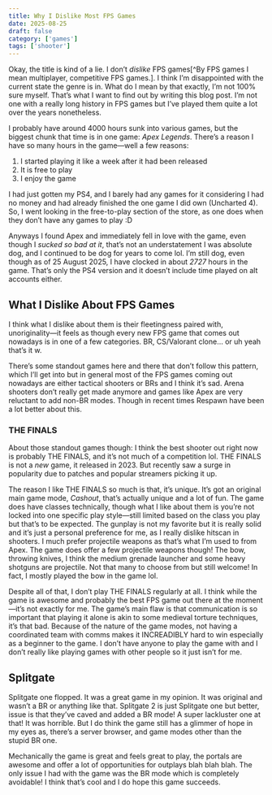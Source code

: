 ```yaml
---
title: Why I Dislike Most FPS Games
date: 2025-08-25
draft: false
category: ['games']
tags: ['shooter']
---
```


Okay, the title is kind of a lie. I don’t *dislike* FPS games[^By FPS games I mean multiplayer, competitive FPS games.]. I think I’m disappointed with the current state the genre is in. What do I mean by that exactly, I’m not 100% sure myself. That’s what I want to find out by writing this blog post. I’m not one with a really long history in FPS games but I’ve played them quite a lot over the years nonetheless.

I probably have around 4000 hours sunk into various games, but the biggest chunk that time is in one game: *Apex Legends*. There’s a reason I have so many hours in the game—well a few reasons:

1. I started playing it like a week after it had been released
2. It is free to play
3. I enjoy the game

I had just gotten my PS4, and I barely had any games for it considering I had no money and had already finished the one game I did own (Uncharted 4). So, I went looking in the free-to-play section of the store, as one does when they don’t have any games to play :D

Anyways I found Apex and immediately fell in love with the game, even though I *sucked so bad at it*, that’s not an understatement I was absolute dog, and I continued to be dog for years to come lol. I’m still dog, even though as of 25 August 2025, I have clocked in about *2727* hours in the game. That’s only the PS4 version and it doesn’t include time played on alt accounts either.

## What I Dislike About FPS Games

I think what I dislike about them is their fleetingness paired with, unoriginality—it feels as though every new FPS game that comes out nowadays is in one of a few categories. BR, CS/Valorant clone… or uh yeah that’s it w.

There’s some standout games here and there that don’t follow this pattern, which I’ll get into but in general most of the FPS games coming out nowadays are either tactical shooters or BRs and I think it’s sad. Arena shooters don’t really get made anymore and games like Apex are very reluctant to add non-BR modes. Though in recent times Respawn have been a lot better about this.

### THE FINALS

About those standout games though: I think the best shooter out right now is probably THE FINALS, and it’s not much of a competition lol. THE FINALS is not a *new* game, it released in 2023. But recently saw a surge in popularity due to patches and popular streamers picking it up. 

The reason I like THE FINALS so much is that, it’s unique. It’s got an original main game mode, *Cashout*, that’s actually unique and a lot of fun. The game does have classes technically, though what I like about them is you’re not locked into one specific play style—still limited based on the class you play but that’s to be expected. The gunplay is not my favorite but it is really solid and it’s just a personal preference for me, as I really dislike hitscan in shooters. I much prefer projectile weapons as that’s what I’m used to from Apex. The game does offer a few projectile weapons though! The bow, throwing knives, I think the medium grenade launcher and some heavy shotguns are projectile. Not that many to choose from but still welcome! In fact, I mostly played the bow in the game lol.

Despite all of that, I don’t play THE FINALS regularly at all. I think while the game is awesome and probably the best FPS game out there at the moment—it’s not exactly for me. The game’s main flaw is that communication is so important that playing it alone is akin to some medieval torture techniques, it’s that bad. Because of the nature of the game modes, not having a coordinated team with comms makes it INCREADIBLY hard to win especially as a beginner to the game. I don’t have anyone to play the game with and I don’t really like playing games with other people so it just isn’t for me.

## Splitgate

Splitgate one flopped. It was a great game in my opinion. It was original and wasn’t a BR or anything like that. Splitgate 2 is just Splitgate one but better, issue is that they’ve caved and added a BR mode! A super lackluster one at that! It was horrible. But I do think the game still has a glimmer of hope in my eyes as, there’s a server browser, and game modes other than the stupid BR one.

Mechanically the game is great and feels great to play, the portals are awesome and offer a lot of opportunities for outplays blah blah blah. The only issue I had with the game was the BR mode which is completely avoidable! I think that’s cool and I do hope this game succeeds.
